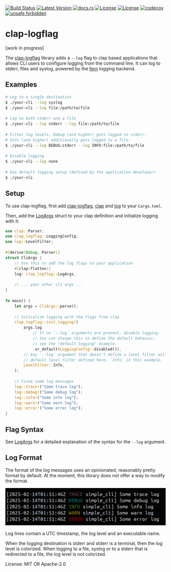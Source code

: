 [![Build Status](https://github.com/smessmer/clap-logflag/actions/workflows/ci.yml/badge.svg)](https://github.com/smessmer/clap-logflag/actions/workflows/ci.yml)
[![Latest Version](https://img.shields.io/crates/v/clap-logflag.svg)](https://crates.io/crates/clap-logflag)
[![docs.rs](https://docs.rs/clap-logflag/badge.svg)](https://docs.rs/clap-logflag)
[![License](https://img.shields.io/badge/license-MIT-blue.svg)](https://github.com/smessmer/clap-logflag/blob/master/LICENSE-MIT)
[![License](https://img.shields.io/badge/license-APACHE-blue.svg)](https://github.com/smessmer/clap-logflag/blob/master/LICENSE-APACHE)
[![codecov](https://codecov.io/gh/smessmer/clap-logflag/branch/master/graph/badge.svg?token=FRSBH7YYA9)](https://codecov.io/gh/smessmer/clap-logflag)
[![unsafe forbidden](https://img.shields.io/badge/unsafe-forbidden-success.svg)](https://github.com/rust-secure-code/safety-dance/)

# clap-logflag

<!-- cargo-rdme start -->

[work in progress]

The [clap-logflag](https://crates.io/crates/clap-logflag) library adds a `--log` flag to clap based applications
that allows CLI users to configure logging from the command line.
It can log to stderr, files and syslog, powered by the [fern](https://crates.io/crates/fern) logging backend.

## Examples
```bash
# Log to a single destination
$ ./your-cli --log syslog
$ ./your-cli --log file:/path/to/file

# Log to both stderr and a file
$ ./your-cli --log stderr --log file:/path/to/file

# Filter log levels. Debug (and higher) gets logged to stderr.
# Info (and higher) additionally gets logged to a file.
$ ./your-cli --log DEBUG:stderr --log INFO:file:/path/to/file

# Disable logging
$ ./your-cli --log none

# Use default logging setup (defined by the application developer)
$ ./your-cli
```

## Setup
To use clap-logflag, first add [clap-logflag](https://crates.io/crates/clap-logflag), [clap](https://crates.io/crates/clap) and [log](https://crates.io/crates/log) to your `Cargo.toml`.

Then, add the [LogArgs](https://docs.rs/clap-logflag/latest/clap_logflag/clap/struct.LogArgs.html) struct to your clap definition and initialize logging with it:

```rust
use clap::Parser;
use clap_logflag::LoggingConfig;
use log::LevelFilter;

#[derive(Debug, Parser)]
struct CliArgs {
    // Use this to add the log flags to your application
    #[clap(flatten)]
    log: clap_logflag::LogArgs,
    
    // ... your other cli args ...
}

fn main() {
    let args = CliArgs::parse();

    // Initialize logging with the flags from clap
    clap_logflag::init_logging!(
        args.log
            // If no `--log` arguments are present, disable logging.
            // You can change this to define the default behavior,
            // see the "default_logging" example.
            .or_default(LoggingConfig::disabled()),
        // Any `--log` argument that doesn't define a level filter will use the
        // default level filter defined here, `Info` in this example.
        LevelFilter::Info,
    );

    // Issue some log messages
    log::trace!("Some trace log");
    log::debug!("Some debug log");
    log::info!("Some info log");
    log::warn!("Some warn log");
    log::error!("Some error log");
}
```

## Flag Syntax
See [LogArgs](https://docs.rs/clap-logflag/latest/clap_logflag/clap/struct.LogArgs.html) for a detailed explanation of the syntax for the `--log` argument.

## Log Format
The format of the log messages uses an opinionated, reasonably pretty format by default. At the moment, this library does not offer a way to modify the format.

![Example log file](example_log.png)

Log lines contain a UTC timestamp, the log level and an executable name.

When the logging destination is stderr and stderr is a terminal, then the log level is colorized.
When logging to a file, syslog or to a stderr that is redirected to a file, the log level is not colorized.

<!-- cargo-rdme end -->

License: MIT OR Apache-2.0
